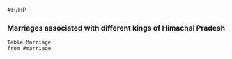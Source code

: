 #H/HP 
### Marriages associated with different kings of Himachal Pradesh
```dataview
Table Marriage
from #marriage 
```